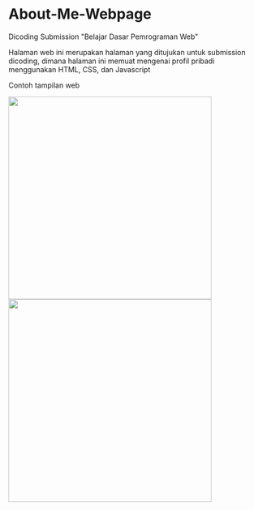 # About-Me-Webpage
Dicoding Submission "Belajar Dasar Pemrograman Web"

Halaman web ini merupakan halaman yang ditujukan untuk submission dicoding, dimana halaman ini memuat mengenai profil pribadi menggunakan HTML, CSS, dan Javascript

Contoh tampilan web

<img src="https://user-images.githubusercontent.com/15353477/64540198-ffd91180-d349-11e9-97d8-56847251f466.png" width=400>
<img src="https://user-images.githubusercontent.com/15353477/64540334-3e6ecc00-d34a-11e9-9041-3ff9e068bc6b.png" width=400>
